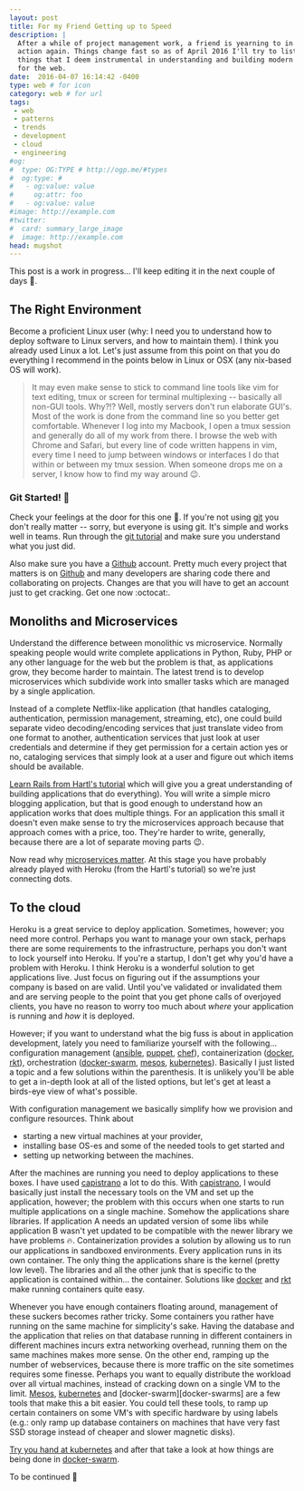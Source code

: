 ```yaml
---
layout: post
title: For my Friend Getting up to Speed
description: |
  After a while of project management work, a friend is yearning to in on the
  action again. Things change fast so as of April 2016 I'll try to list a few
  things that I deem instrumental in understanding and building modern system 
  for the web.
date:  2016-04-07 16:14:42 -0400
type: web # for icon
category: web # for url
tags:
 - web
 - patterns
 - trends
 - development
 - cloud
 - engineering
#og:
#  type: OG:TYPE # http://ogp.me/#types
#  og:type: # 
#   - og:value: value
#     og:attr: foo
#   - og:value: value
#image: http://example.com
#twitter:
#  card: summary_large_image
#  image: http://example.com
head: mugshot
---
```


This post is a work in progress... I'll keep editing it in the next couple of
days :construction:.

## The Right Environment

Become a proficient Linux user (why: I need you to understand how to deploy
software to Linux servers, and how to maintain them). I think you already used
Linux a lot. Let's just assume from this point on that you do everything I
recommend in the points below in Linux or OSX (any nix-based OS will work).

> It may even make sense to stick to command line tools like vim for text
editing, tmux or screen for terminal multiplexing -- basically all non-GUI
tools. Why?!? Well, mostly servers don't run elaborate GUI's. Most of the work
is done from the command line so you better get comfortable. Whenever I log
into my Macbook, I open a tmux session and generally do all of my work from
there. I browse the web with Chrome and Safari, but every line of code written
happens in vim, every time I need to jump between windows or interfaces I do
that within or between my tmux session. When someone drops me on a server, I
know how to find my way around :wink:.

### Git Started! :checkered_flag:

Check your feelings at the door for this one :door:. If you're not using
[git][git-guide] you don't really matter -- sorry, but everyone is using git.
It's simple and works well in teams. Run through the [git tutorial][git-guide]
and make sure you understand what you just did.

Also make sure you have a [Github][github] account. Pretty much
every project that matters is on [Github][github] and many developers are
sharing code there and collaborating on projects. Changes are that you will
have to get an account just to get cracking. Get one now :octocat:.

<div class="element">
  <div class="github-card" data-github="vidbina" data-width="400" data-height="150" data-theme="default"></div>
  <script src="//cdn.jsdelivr.net/github-cards/latest/widget.js"></script>
</div>


## Monoliths and Microservices

Understand the difference between monolithic vs microservice. Normally speaking
people would write complete applications in Python, Ruby, PHP or any other
language for the web but the problem is that, as applications grow, they become
harder to maintain. The latest trend is to develop microservices which
subdivide work into smaller tasks which are managed by a single application.

Instead of a complete Netflix-like application (that handles cataloging,
authentication, permission management, streaming, etc), one could build separate
video decoding/encoding services that just translate video from one format to
another, authentication services that just look at user credentials and
determine if they get permission for a certain action yes or no, cataloging
services that simply look at a user and figure out which items should be
available. 


[Learn Rails from Hartl's tutorial](https://www.railstutorial.org) which will
give you a great understanding of building applications that do everything).
You will write a simple micro blogging application, but that is good enough to
understand how an application works that does multiple things. For an
application this small it doesn't even make sense to try the microservices
approach because that approach comes with a price, too. They're harder to
write, generally, because there are a lot of separate moving parts :wink:.

Now read why [microservices matter](https://blog.heroku.com/archives/2015/1/20/why_microservices_matterhttps://blog.heroku.com/archives/2015/1/20/why_microservices_matter). At this stage you have probably
already played with Heroku (from the Hartl's tutorial) so we're just
connecting dots.

## To the cloud

Heroku is a great service to deploy application. Sometimes, however; you need
more control. Perhaps you want to manage your own stack, perhaps there are some
requirements to the infrastructure, perhaps you don't want to lock yourself
into Heroku. If you're a startup, I don't get why you'd have a problem with
Heroku. I think Heroku is a wonderful solution to get applications live. Just
focus on figuring out if the assumptions your company is based on are valid.
Until you've validated or invalidated them and are serving people to the point
that you get phone calls of overjoyed clients, you have no reason to worry too
much about _where_ your application is running and _how_ it is deployed.

However; if you want to understand what the big fuss is about in application 
development, lately you need to familiarize yourself with the following...
configuration management ([ansible][ansible], [puppet][puppet], [chef][chef]),
containerization ([docker][docker], [rkt][rkt]), orchestration
([docker-swarm][docker-swarm], [mesos][mesos], [kubernetes][kubernetes]).
Basically I just listed a topic and a few solutions within the parenthesis. It
is unlikely you'll be able to get a in-depth look at all of the listed options,
but let's get at least a birds-eye view of what's possible.

With configuration management we basically simplify how we provision and
configure resources. Think about

 - starting a new virtual machines at your provider,
 - installing base OS-es and some of the needed tools to get started and
 - setting up networking between the machines.

After the machines are running you need to deploy applications to these boxes.
I have used [capistrano][capistrano] a lot to do this. With
[capistrano][capistrano], I would basically just install the necessary tools
on the VM and set up the application, however; the problem with this occurs
when one starts to run multiple applications on a single machine. Somehow the
applications share libraries. If application A needs an updated version of
some libs while application B wasn't yet updated to be compatible with the
newer library we have problems :fire:. Containerization provides a solution by
allowing us to run our applications in sandboxed environments. Every
application runs in its own container. The only thing the applications share
is the kernel (pretty low level). The libraries and all the other junk that is
specific to the application is contained within... the container. Solutions
like [docker][docker] and [rkt][rkt] make running containers quite easy.

Whenever you have enough containers floating around, management of these
suckers becomes rather tricky. Some containers you rather have running on the
same machine for simplicity's sake. Having the database and the application
that relies on that database running in different containers in different
machines incurs extra networking overhead, running them on the same machines
makes more sense. On the other end, ramping up the number of webservices,
because there is more traffic on the site sometimes requires some finesse.
Perhaps you want to equally distribute the workload over all virtual machines,
instead of cracking down on a single VM to the limit. [Mesos][mesos],
[kubernetes][kubernetes] and [docker-swarm][docker-swarms] are a few tools
that make this a bit easier. You could tell these tools, to ramp up certain
containers on some VM's with specific hardware by using labels (e.g.: only ramp
up database containers on machines that have very fast SSD storage instead of
cheaper and slower magnetic disks).

[Try you hand at kubernetes](http://kubernetes.io/docs/hellonode/) and after
that take a look at how things are being done in
[docker-swarm](https://blog.docker.com/2016/03/swarmweek-advanced-orchestration-docker-swarm/).

To be continued :construction:

[ansible]: https://en.wikipedia.org/wiki/Ansible_(software)
[puppet]: https://en.wikipedia.org/wiki/Puppet_(software)
[chef]: https://en.wikipedia.org/wiki/Chef_(software)

[capistrano]: https://en.wikipedia.org/wiki/Capistrano_(software)

[docker]: https://en.wikipedia.org/wiki/Docker_(software)
[rkt]: https://coreos.com/rkt/

[docker-swarm]: https://docs.docker.com/swarm/
[kubernetes]: https://en.wikipedia.org/wiki/Kubernetes
[mesos]: https://en.wikipedia.org/wiki/Apache_Mesos

[git-guide]: https://git-scm.com/book/en/v1/Getting-Started
[github]: https://github.com
